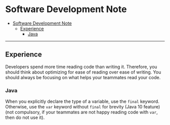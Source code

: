 # Software Development Note

- [Software Development Note](#software-development-note)
  - [Experience](#experience)
    - [Java](#java)

---

## Experience 

Developers spend more time reading code than writing it. Therefore, you should think
about optimizing for ease of reading over ease of writing. You should always be focusing on what helps your teammates read your code.

### Java

When you explicitly declare the type of a variable, use the `final` keyword. Otherwise, use the `var` keyword without `final` for brevity (Java 10 feature) (not compulsory, if your teammates are not happy reading code with `var`, then do not use it).